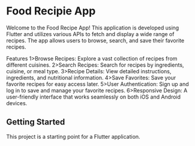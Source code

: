 # Food Recipie App

Welcome to the Food Recipe App! This application is developed using Flutter and utilizes various APIs to fetch and display a wide range of recipes. The app allows users to browse, search, and save their favorite recipes.

Features
1>Browse Recipes: Explore a vast collection of recipes from different cuisines.
2>Search Recipes: Search for recipes by ingredients, cuisine, or meal type.
3>Recipe Details: View detailed instructions, ingredients, and nutritional information.
4>Save Favorites: Save your favorite recipes for easy access later.
5>User Authentication: Sign up and log in to save and manage your favorite recipes.
6>Responsive Design: A user-friendly interface that works seamlessly on both iOS and Android devices.

## Getting Started

This project is a starting point for a Flutter application.



